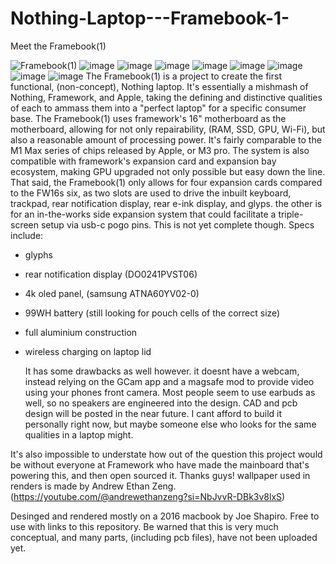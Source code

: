 # Nothing-Laptop---Framebook-1-
Meet the Framebook(1)



![Framebook(1)](https://github.com/user-attachments/assets/33d73c67-33bb-4ea5-a55e-ba2ab2767e0f)
![image](https://github.com/user-attachments/assets/1ec1e898-1779-42c4-9a47-8270ef1d03cb)
![image](https://github.com/user-attachments/assets/1c8a3c03-a9ca-4127-886c-4beb500803eb)
![image](https://github.com/user-attachments/assets/87d06d63-4dda-4d0c-a618-a58a63422a90)
![image](https://github.com/user-attachments/assets/81115ad1-8610-4539-bf93-1e56e0314cd0)
![image](https://github.com/user-attachments/assets/d1f4ff31-12c1-4050-9d8e-ea51281bd2d3)
![image](https://github.com/user-attachments/assets/de273a3b-8489-44e7-b0dc-57d50b809fb6)
![image](https://github.com/user-attachments/assets/2dc25a8d-e2a0-495a-b14d-137410c4f0f3)
![image](https://github.com/user-attachments/assets/b69c7a0d-3c77-47d8-aff1-4fdd36b73814)
The Framebook(1) is a project to create the first functional, (non-concept), Nothing laptop. It's essentially a mishmash of Nothing, Framework, and Apple, taking the defining and distinctive qualities of each to ammass them into a "perfect laptop" for a specific consumer base. The Framebook(1) uses framework's 16" motherboard as the motherboard, allowing for not only repairability, (RAM, SSD, GPU, Wi-Fi), but also a reasonable amount of processing power. It's fairly comparable to the M1 Max series of chips released by Apple, or M3 pro. The system is also compatible with framework's expansion card and expansion bay ecosystem, making GPU upgraded not only possible but easy down the line. That said, the Framebook(1) only allows for four expansion cards compared to the FW16s six, as two slots are used to drive the inbuilt keyboard, trackpad, rear notification display, rear e-ink display, and glyps. the other is for an in-the-works side expansion system that could facilitate a triple-screen setup via usb-c pogo pins. This is not yet complete though. 
Specs include:
- glyphs
- rear notification display (DO0241PVST06)
- 4k oled panel, (samsung  ATNA60YV02-0)
- 99WH battery (still looking for pouch cells of the correct size)
- full aluminium construction
- wireless charging on laptop lid

  It has some drawbacks as well however. it doesnt have a webcam, instead relying on the GCam app and a magsafe mod to provide video using your phones front camera. Most people seem to use earbuds as well, so no speakers are engineered into the design. CAD and pcb design will be posted in the near future. I cant afford to build it personally right now, but maybe someone else who looks for the same qualities in a laptop might.

It's also impossible to understate how out of the question this project would be without everyone at Framework who have made the mainboard that's powering this, and then open sourced it. Thanks guys!
wallpaper used in renders is made by Andrew Ethan Zeng. (https://youtube.com/@andrewethanzeng?si=NbJvvR-DBk3v8lxS)

Desinged and rendered mostly on a 2016 macbook by Joe Shapiro. Free to use with links to this repository. Be warned that this is very much conceptual, and many parts, (including pcb files), have not been uploaded yet.
